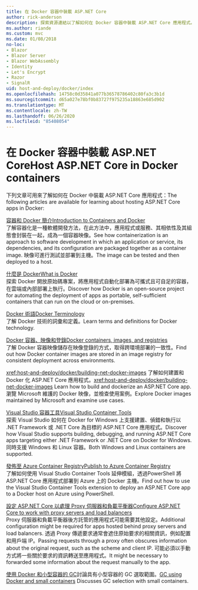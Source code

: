 ```yaml
---
title: 在 Docker 容器中裝載 ASP.NET Core
author: rick-anderson
description: 探索資源連結以了解如何在 Docker 容器中裝載 ASP.NET Core 應用程式。
ms.author: riande
ms.custom: mvc
ms.date: 01/08/2018
no-loc:
- Blazor
- Blazor Server
- Blazor WebAssembly
- Identity
- Let's Encrypt
- Razor
- SignalR
uid: host-and-deploy/docker/index
ms.openlocfilehash: 14758c0d35841a077b36578786402c80fa3c3b1d
ms.sourcegitcommit: d65a027e78bf0b83727f975235a18863e685d902
ms.translationtype: MT
ms.contentlocale: zh-TW
ms.lasthandoff: 06/26/2020
ms.locfileid: "85408054"
---
```

# <a name="host-aspnet-core-in-docker-containers"></a><span data-ttu-id="589ae-103">在 Docker 容器中裝載 ASP.NET Core</span><span class="sxs-lookup"><span data-stu-id="589ae-103">Host ASP.NET Core in Docker containers</span></span>

<span data-ttu-id="589ae-104">下列文章可用來了解如何在 Docker 中裝載 ASP.NET Core 應用程式：</span><span class="sxs-lookup"><span data-stu-id="589ae-104">The following articles are available for learning about hosting ASP.NET Core apps in Docker:</span></span>

[<span data-ttu-id="589ae-105">容器和 Docker 簡介</span><span class="sxs-lookup"><span data-stu-id="589ae-105">Introduction to Containers and Docker</span></span>](/dotnet/standard/microservices-architecture/container-docker-introduction/index)  
<span data-ttu-id="589ae-106">了解容器化是一種軟體開發方法，在此方法中，應用程式或服務、其相依性及其組態會封裝在一起，成為一個容器映像。</span><span class="sxs-lookup"><span data-stu-id="589ae-106">See how containerization is an approach to software development in which an application or service, its dependencies, and its configuration are packaged together as a container image.</span></span> <span data-ttu-id="589ae-107">映像可進行測試並部署到主機。</span><span class="sxs-lookup"><span data-stu-id="589ae-107">The image can be tested and then deployed to a host.</span></span>

[<span data-ttu-id="589ae-108">什麼是 Docker</span><span class="sxs-lookup"><span data-stu-id="589ae-108">What is Docker</span></span>](/dotnet/standard/microservices-architecture/container-docker-introduction/docker-defined)  
<span data-ttu-id="589ae-109">探索 Docker 開放原始碼專案，將應用程式自動化部署為可攜式且可自足的容器，在雲端或內部部署上執行。</span><span class="sxs-lookup"><span data-stu-id="589ae-109">Discover how Docker is an open-source project for automating the deployment of apps as portable, self-sufficient containers that can run on the cloud or on-premises.</span></span>

[<span data-ttu-id="589ae-110">Docker 術語</span><span class="sxs-lookup"><span data-stu-id="589ae-110">Docker Terminology</span></span>](/dotnet/standard/microservices-architecture/container-docker-introduction/docker-terminology)  
<span data-ttu-id="589ae-111">了解 Docker 技術的詞彙和定義。</span><span class="sxs-lookup"><span data-stu-id="589ae-111">Learn terms and definitions for Docker technology.</span></span>

[<span data-ttu-id="589ae-112">Docker 容器、映像和登錄</span><span class="sxs-lookup"><span data-stu-id="589ae-112">Docker containers, images, and registries</span></span>](/dotnet/standard/microservices-architecture/container-docker-introduction/docker-containers-images-registries)  
<span data-ttu-id="589ae-113">了解 Docker 容器映像儲存在映像登錄的方式，取得跨環境部署的一致性。</span><span class="sxs-lookup"><span data-stu-id="589ae-113">Find out how Docker container images are stored in an image registry for consistent deployment across environments.</span></span>

<span data-ttu-id="589ae-114"><xref:host-and-deploy/docker/building-net-docker-images> 了解如何建置和 Docker 化 ASP.NET Core 應用程式。</span><span class="sxs-lookup"><span data-stu-id="589ae-114"><xref:host-and-deploy/docker/building-net-docker-images> Learn how to build and dockerize an ASP.NET Core app.</span></span> <span data-ttu-id="589ae-115">瀏覽 Microsoft 維護的 Docker 映像，並檢查使用案例。</span><span class="sxs-lookup"><span data-stu-id="589ae-115">Explore Docker images maintained by Microsoft and examine use cases.</span></span>

[<span data-ttu-id="589ae-116">Visual Studio 容器工具</span><span class="sxs-lookup"><span data-stu-id="589ae-116">Visual Studio Container Tools</span></span>](xref:host-and-deploy/docker/visual-studio-tools-for-docker)  
<span data-ttu-id="589ae-117">探索 Visual Studio 如何在 Docker for Windows 上支援建置、偵錯和執行以 .NET Framework 或 .NET Core 為目標的 ASP.NET Core 應用程式。</span><span class="sxs-lookup"><span data-stu-id="589ae-117">Discover how Visual Studio supports building, debugging, and running ASP.NET Core apps targeting either .NET Framework or .NET Core on Docker for Windows.</span></span> <span data-ttu-id="589ae-118">同時支援 Windows 和 Linux 容器。</span><span class="sxs-lookup"><span data-stu-id="589ae-118">Both Windows and Linux containers are supported.</span></span>

[<span data-ttu-id="589ae-119">發佈至 Azure Container Registry</span><span class="sxs-lookup"><span data-stu-id="589ae-119">Publish to Azure Container Registry</span></span>](/azure/vs-azure-tools-docker-hosting-web-apps-in-docker)  
<span data-ttu-id="589ae-120">了解如何使用 Visual Studio Container Tools 延伸模組，透過PowerShell 將 ASP.NET Core 應用程式部署到 Azure 上的 Docker 主機。</span><span class="sxs-lookup"><span data-stu-id="589ae-120">Find out how to use the Visual Studio Container Tools extension to deploy an ASP.NET Core app to a Docker host on Azure using PowerShell.</span></span>

[<span data-ttu-id="589ae-121">設定 ASP.NET Core 以處理 Proxy 伺服器和負載平衡器</span><span class="sxs-lookup"><span data-stu-id="589ae-121">Configure ASP.NET Core to work with proxy servers and load balancers</span></span>](xref:host-and-deploy/proxy-load-balancer)  
<span data-ttu-id="589ae-122">Proxy 伺服器和負載平衡器後方託管的應用程式可能需要其他設定。</span><span class="sxs-lookup"><span data-stu-id="589ae-122">Additional configuration might be required for apps hosted behind proxy servers and load balancers.</span></span> <span data-ttu-id="589ae-123">透過 Proxy 傳遞要求通常會遮住原始要求的相關資訊，例如配置和用戶端 IP。</span><span class="sxs-lookup"><span data-stu-id="589ae-123">Passing requests through a proxy often obscures information about the original request, such as the scheme and client IP.</span></span> <span data-ttu-id="589ae-124">可能必須以手動方式將一些關於要求的資訊轉送至應用程式。</span><span class="sxs-lookup"><span data-stu-id="589ae-124">It might be necessary to forwarded some information about the request manually to the app.</span></span>

<span data-ttu-id="589ae-125">[使用 Docker 和小型容器的 GC](xref:performance/memory#sc)討論具有小型容器的 GC 選取範圍。</span><span class="sxs-lookup"><span data-stu-id="589ae-125">[GC using Docker and small containers](xref:performance/memory#sc) Discusses GC selection with small containers.</span></span>